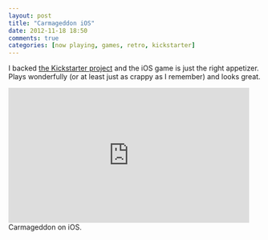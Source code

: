 ```yaml
---
layout: post
title: "Carmageddon iOS"
date: 2012-11-18 18:50
comments: true
categories: [now playing, games, retro, kickstarter]
---
```


I backed [the Kickstarter project](http://www.kickstarter.com/projects/stainlessgames/carmageddon-reincarnation) and the iOS game is just the right appetizer. Plays wonderfully (or at least just as crappy as I remember) and looks great.

<iframe width="480" height="270" src="https://www.youtube.com/embed/7BwcC7Bsfsc?rel=0" frameborder="0" allowfullscreen></iframe>
Carmageddon on iOS.
